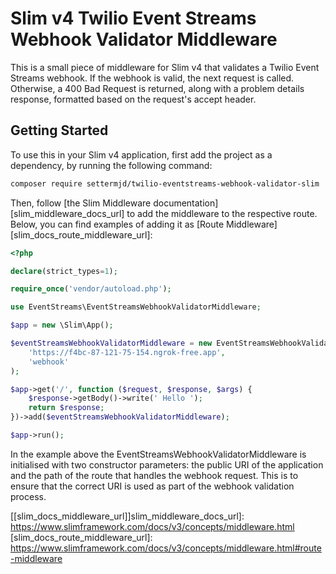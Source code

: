 # Slim v4 Twilio Event Streams Webhook Validator Middleware

This is a small piece of middleware for Slim v4 that validates a Twilio Event Streams webhook.
If the webhook is valid, the next request is called. Otherwise, a 400 Bad Request is returned, along with a problem details response, formatted based on the request's accept header.

## Getting Started

To use this in your Slim v4 application, first add the project as a dependency, by running the following command:

```bash 
composer require settermjd/twilio-eventstreams-webhook-validator-slim
```

Then, follow [the Slim Middleware documentation][slim_middleware_docs_url] to add the middleware to the respective route.
Below, you can find examples of adding it as [Route Middleware][slim_docs_route_middleware_url]:

```php
<?php

declare(strict_types=1);

require_once('vendor/autoload.php');

use EventStreams\EventStreamsWebhookValidatorMiddleware;

$app = new \Slim\App();

$eventStreamsWebhookValidatorMiddleware = new EventStreamsWebhookValidatorMiddleware(
    'https://f4bc-87-121-75-154.ngrok-free.app',
    'webhook'
);

$app->get('/', function ($request, $response, $args) {
    $response->getBody()->write(' Hello ');
    return $response;
})->add($eventStreamsWebhookValidatorMiddleware);

$app->run();
```

In the example above the EventStreamsWebhookValidatorMiddleware is initialised with two constructor parameters: the public URI of the application and the path of the route that handles the webhook request.
This is to ensure that the correct URI is used as part of the webhook validation process.

[[slim_docs_middleware_url]]slim_middleware_docs_url]: https://www.slimframework.com/docs/v3/concepts/middleware.html
[slim_docs_route_middleware_url]: https://www.slimframework.com/docs/v3/concepts/middleware.html#route-middleware